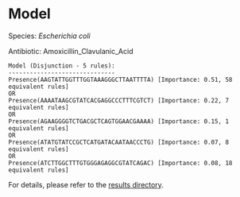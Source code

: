 
# Model

Species: *Escherichia coli*

Antibiotic: Amoxicillin_Clavulanic_Acid

```
Model (Disjunction - 5 rules):
------------------------------
Presence(AAGTATTGGTTTGGTAAAGGGCTTAATTTTA) [Importance: 0.51, 58 equivalent rules]
OR
Presence(AAAATAAGCGTATCACGAGGCCCTTTCGTCT) [Importance: 0.22, 7 equivalent rules]
OR
Presence(AGAAGGGGTCTGACGCTCAGTGGAACGAAAA) [Importance: 0.15, 1 equivalent rules]
OR
Presence(ATATGTATCCGCTCATGATACAATAACCCTG) [Importance: 0.07, 8 equivalent rules]
OR
Presence(ATCTTGGCTTTGTGGGAGAGGCGTATCAGAC) [Importance: 0.08, 18 equivalent rules]

```

For details, please refer to the [results directory](../../../../../results/scm_b/escherichia%20coli/amoxicillin_clavulanic_acid/repeat_1/).

